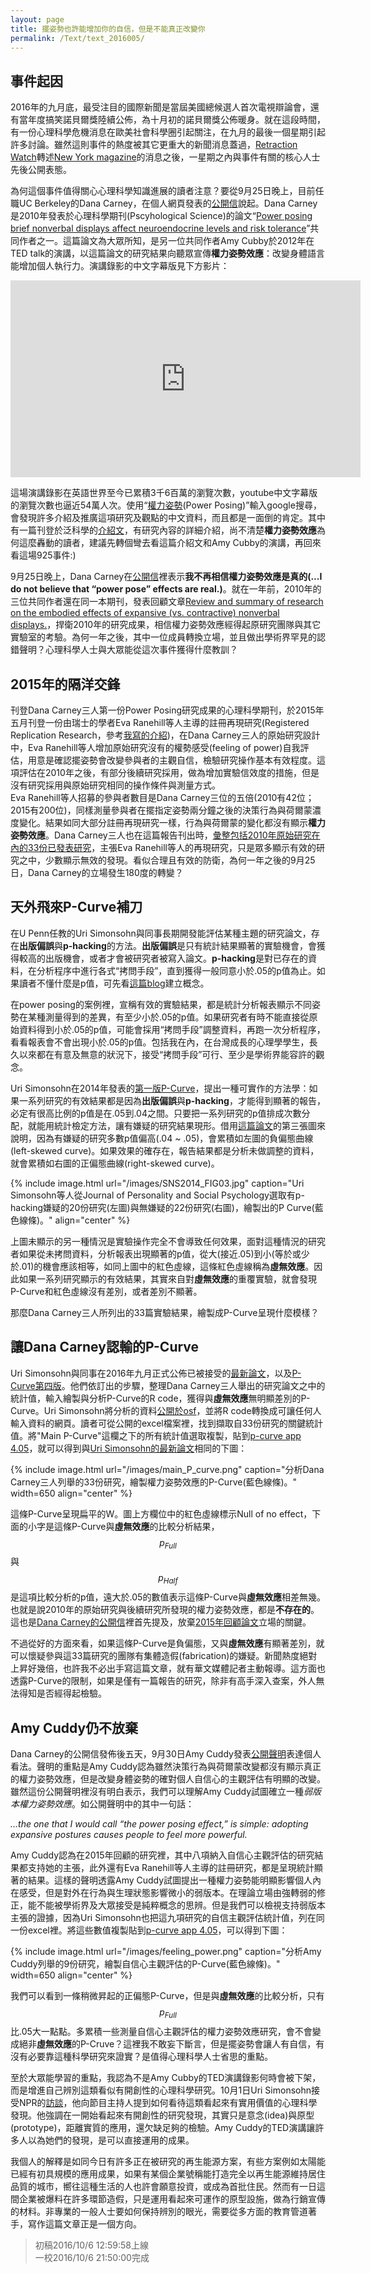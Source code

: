 ```yaml
---
layout: page
title: 擺姿勢也許能增加你的自信，但是不能真正改變你
permalink: /Text/text_2016005/
---
```


## 事件起因
  
2016年的九月底，最受注目的國際新聞是當屆美國總候選人首次電視辯論會，還有當年度搞笑諾貝爾獎陸續公佈，為十月初的諾貝爾獎公佈暖身。就在這段時間，有一份心理科學危機消息在歐美社會科學圈引起關注，在九月的最後一個星期引起許多討論。雖然這則事件的熱度被其它更重大的新聞消息蓋過，[Retraction Watch][1]轉述[New York magazine][2]的消息之後，一星期之內與事件有關的核心人士先後公開表態。  
  
為何這個事件值得關心心理科學知識進展的讀者注意？要從9月25日晚上，目前任職UC Berkeley的Dana Carney，在個人網頁發表的[公開信][4]說起。Dana Carney是2010年發表於心理科學期刊(Pscyhological Science)的論文“[Power posing brief nonverbal displays affect neuroendocrine levels and risk tolerance][3]”共同作者之一。這篇論文為大眾所知，是另一位共同作者Amy Cubby於2012年在TED talk的演講，以這篇論文的研究結果向聽眾宣傳**權力姿勢效應**：改變身體語言能增加個人執行力。演講錄影的中文字幕版見下方影片：  

<iframe width="560" height="315" src="https://www.youtube.com/embed/McE-AuemcFg" frameborder="0" allowfullscreen></iframe>  

這場演講錄影在英語世界至今已累積3千6百萬的瀏覽次數，youtube中文字幕版的瀏覽次數也逼近54萬人次。使用“[權力姿勢](http://lmgtfy.com/?q=%E6%AC%8A%E5%8A%9B%E5%A7%BF%E5%8B%A2#)(Power Posing)”輸入google搜尋，會發現許多介紹及推廣這項研究及觀點的中文資料，而且都是一面倒的肯定。其中有一篇刊登於泛科學的[介紹文][5]，有研究內容的詳細介紹，尚不清楚**權力姿勢效應**為何這麼轟動的讀者，建議先轉個彎去看這篇介紹文和Amy Cubby的演講，再回來看這場925事件:)  
  
9月25日晚上，Dana Carney在[公開信][4]裡表示**我不再相信權力姿勢效應是真的(...I do not believe that “power pose” effects are real.)**。就在一年前，2010年的三位共同作者還在同一本期刊，發表回顧文章[Review and summary of research on the embodied effects of expansive (vs. contractive) nonverbal displays.][6]，捍衛2010年的研究成果，相信權力姿勢效應經得起原研究團隊與其它實驗室的考驗。為何一年之後，其中一位成員轉換立場，並且做出學術界罕見的認錯聲明？心理科學人士與大眾能從這次事件獲得什麼教訓？  
  
## 2015年的隔洋交鋒
  
刊登Dana Carney三人第一份Power Posing研究成果的心理科學期刊，於2015年五月刊登一份由瑞士的學者Eva Ranehill等人主導的註冊再現研究(Registered Replication Research，參考[我寫的介紹][7])，在Dana Carney三人的原始研究設計中，Eva Ranehill等人增加原始研究沒有的權勢感受(feeling of power)自我評估，用意是確認擺姿勢會改變參與者的主觀自信，檢驗研究操作基本有效程度。這項評估在2010年之後，有部分後續研究採用，做為增加實驗信效度的措施，但是沒有研究採用與原始研究相同的操作條件與測量方式。  
Eva Ranehill等人招募的參與者數目是Dana Carney三位的五倍(2010有42位；2015有200位)，同樣測量參與者在擺指定姿勢兩分鐘之後的決策行為與荷爾蒙濃度變化。結果如同大部分註冊再現研究一樣，行為與荷爾蒙的變化都沒有顯示**權力姿勢效應**。Dana Carney三人也在這篇報告刊出時，[彙整包括2010年原始研究在內的33份已發表研究][6]，主張Eva Ranehill等人的再現研究，只是眾多顯示有效的研究之中，少數顯示無效的發現。看似合理且有效的防衛，為何一年之後的9月25日，Dana Carney的立場發生180度的轉變？
  
## 天外飛來P-Curve補刀
  
在U Penn任教的Uri Simonsohn與同事長期開發能評估某種主題的研究論文，存在**出版偏誤**與**p-hacking**的方法。**出版偏誤**是只有統計結果顯著的實驗機會，會獲得較高的出版機會，或者才會被研究者被寫入論文。**p-hacking**是對已存在的資料，在分析程序中進行各式“拷問手段”，直到獲得一般同意小於.05的p值為止。如果讀者不懂什麼是p值，可先看[這篇blog][8]建立概念。  
  
在power posing的案例裡，宣稱有效的實驗結果，都是統計分析報表顯示不同姿勢在某種測量得到的差異，有至少小於.05的p值。如果研究者有時不能直接從原始資料得到小於.05的p值，可能會採用“拷問手段”調整資料，再跑一次分析程序，看看報表會不會出現小於.05的p值。包括我在內，在台灣成長的心理學學生，長久以來都在有意及無意的狀況下，接受“拷問手段”可行、至少是學術界能容許的觀念。  
  
Uri Simonsohn在2014年發表的[第一版P-Curve][9]，提出一種可實作的方法學：如果一系列研究的有效結果都是因為**出版偏誤**與**p-hacking**，才能得到顯著的報告，必定有很高比例的p值是在.05到.04之間。只要把一系列研究的p值排成次數分配，就能用統計檢定方法，讓有嫌疑的研究結果現形。借用[這篇論文][9]的第三張圖來說明，因為有嫌疑的研究多數p值偏高(.04 ~ .05)，會累積如左圖的負偏態曲線(left-skewed curve)。如果效果的確存在，報告結果都是分析未做調整的資料，就會累積如右圖的正偏態曲線(right-skewed curve)。

{% include image.html url="/images/SNS2014_FIG03.jpg" caption="Uri Simonsohn等人從Journal of Personality and Social Psychology選取有p-hacking嫌疑的20份研究(左圖)與無嫌疑的22份研究(右圖)，繪製出的P Curve(藍色線條)。" align="center" %}

上圖未顯示的另一種情況是實驗操作完全不會導致任何效果，面對這種情況的研究者如果從未拷問資料，分析報表出現顯著的p值，從大(接近.05)到小(等於或少於.01)的機會應該相等，如同上圖中的紅色虛線，這條紅色虛線稱為**虛無效應**。因此如果一系列研究顯示的有效結果，其實來自對**虛無效應**的重覆實驗，就會發現P-Curve和紅色虛線沒有差別，或者差別不顯著。  

那麼Dana Carney三人所列出的33篇實驗結果，繪製成P-Curve呈現什麼模樣？

## 讓Dana Carney認輸的P-Curve
Uri Simonsohn與同事在2016年九月正式公佈已被接受的[最新論文][10]，以及[P-Curve第四版][11]。他們依訂出的步驟，整理Dana Carney三人舉出的研究論文之中的統計值，輸入繪製與分析P-Curve的R code，獲得與**虛無效應**無明顯差別的P-Curve。Uri Simonsohn將分析的資料[公開於osf][12]，並將R code轉換成可讓任何人輸入資料的網頁。讀者可從公開的excel檔案裡，找到擷取自33份研究的關鍵統計值。將"Main P-Curve"這欄之下的所有統計值選取複製，貼到[p-curve app 4.05][13]，就可以得到與[Uri Simonsohn的最新論文][10]相同的下圖：

{% include image.html url="/images/main_P_curve.png" caption="分析Dana Carney三人列舉的33份研究，繪製權力姿勢效應的P-Curve(藍色線條)。" width=650 align="center" %}

這條P-Curve呈現扁平的W。圖上方欄位中的紅色虛線標示Null of no effect，下面的小字是這條P-Curve與**虛無效應**的比較分析結果，$$p_{Full}$$與$$p_{Half}$$是這項比較分析的p值，遠大於.05的數值表示這條P-Curve與**虛無效應**相差無幾。也就是說2010年的原始研究與後續研究所發現的權力姿勢效應，都是**不存在的**。這也是[Dana Carney的公開信][4]裡首先提及，放棄[2015年回顧論文][6]立場的關鍵。  

不過從好的方面來看，如果這條P-Curve是負偏態，又與**虛無效應**有顯著差別，就可以懷疑參與這33篇研究的團隊有集體造假(fabrication)的嫌疑。新聞熱度絕對上昇好幾倍，也許我不必出手寫這篇文章，就有華文媒體記者主動報導。這方面也透露P-Curve的限制，如果是僅有一篇報告的研究，除非有高手深入查案，外人無法得知是否經得起檢驗。

## Amy Cuddy仍不放棄
Dana Carney的公開信發佈後五天，9月30日Amy Cuddy發表[公開聲明][14]表達個人看法。聲明的重點是Amy Cuddy認為雖然決策行為與荷爾蒙改變都沒有顯示真正的權力姿勢效應，但是改變身體姿勢的確對個人自信心的主觀評估有明顯的改變。雖然這份公開聲明裡沒有明白表示，我們可以理解Amy Cuddy試圖確立一種*弱版本權力姿勢效應*。如公開聲明中的其中一句話：

*...the one that I would call “the power posing effect,” is simple: adopting expansive postures causes people to feel more powerful.*

Amy Cuddy認為在2015年回顧的研究裡，其中八項納入自信心主觀評估的研究結果都支持她的主張，此外還有Eva Ranehill等人主導的註冊研究，都是呈現統計顯著的結果。這樣的聲明透露Amy Cuddy試圖提出一種權力姿勢能明顯影響個人內在感受，但是對外在行為與生理狀態影響微小的弱版本。在理論立場由強轉弱的修正，能不能被學術界及大眾接受是純粹概念的思辨。但是我們可以檢視支持弱版本主張的證據，因為Uri Simonsohn也把這九項研究的自信主觀評估統計值，列在同一份excel裡。將這些數值複製貼到[p-curve app 4.05][13]，可以得到下圖：  

{% include image.html url="/images/feeling_power.png" caption="分析Amy Cuddy列舉的9份研究，繪製自信心主觀評估的P-Curve(藍色線條)。" width=650 align="center" %}

我們可以看到一條稍微昇起的正偏態P-Curve，但是與**虛無效應**的比較分析，只有$$p_{Full}$$比.05大一點點。多累積一些測量自信心主觀評估的權力姿勢效應研究，會不會變成絕非**虛無效應**的P-Cruve？這裡我不敢妄下斷言，但是擺姿勢會讓人有自信，有沒有必要靠這種科學研究來證實？是值得心理科學人士省思的重點。  
  
至於大眾能學習的重點，我認為不是Amy Cubby的TED演講錄影何時會被下架，而是增進自己辨別這類看似有開創性的心理科學研究。10月1日Uri Simonsohn接受NPR的[訪談][15]，他向節目主持人提到如何看待這類看起來有實用價值的心理科學發現。他強調在一開始看起來有開創性的研究發現，其實只是意念(idea)與原型(prototype)，距離實質的應用，還欠缺足夠的檢驗。Amy Cuddy的TED演講讓許多人以為她們的發現，是可以直接運用的成果。  
  
我個人的解釋是如同今日有許多正在被研究的再生能源方案，有些方案例如太陽能已經有初具規模的應用成果，如果有某個企業號稱能打造完全以再生能源維持居住品質的城市，嚮往這種生活的人也許會願意投資，或成為首批住民。然而有一日這間企業被爆料在許多環節造假，只是運用看起來可運作的原型設施，做為行銷宣傳的材料。非專業的一般人士要如何保持辨別的眼光，需要從多方面的教育管道著手，寫作這篇文章正是一個方向。  


> 初稿2016/10/6 12:59:58上線  
> 一校2016/10/6 21:50:00完成

[1]:http://retractionwatch.com/2016/09/26/yes-power-pose-study-is-flawed-but-shouldnt-be-retracted-says-one-author/

[2]:http://nymag.com/scienceofus/2016/09/power-poses-co-author-i-dont-think-power-poses-are-real.html

[3]:https://www.ncbi.nlm.nih.gov/pubmed/20855902

[4]:http://faculty.haas.berkeley.edu/dana_carney/pdf_My%20position%20on%20power%20poses.pdf

[5]:http://pansci.asia/archives/98176

[6]:http://pss.sagepub.com/content/26/5/657.extract

[7]:http://scchen.com/Text/text_2016004/

[8]:http://mropengate.blogspot.nl/2015/03/hypothesis-testing-p-value.html

[9]:http://papers.ssrn.com/sol3/papers.cfm?abstract_id=2256237

[10]:http://papers.ssrn.com/abstract=2843862

[11]:http://www.p-curve.com/

[12]:https://osf.io/ujpyn

[13]:http://www.p-curve.com/app4/

[14]:http://nymag.com/scienceofus/2016/09/read-amy-cuddys-response-to-power-posing-critiques.html

[15]:http://www.npr.org/2016/10/01/496093672/power-poses-co-author-i-do-not-believe-the-effects-are-real
